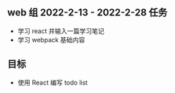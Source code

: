 ## web 组 2022-2-13 - 2022-2-28 任务

- 学习 react 并输入一篇学习笔记
- 学习 webpack 基础内容

## 目标

- 使用 React 编写 todo list
